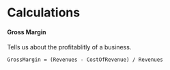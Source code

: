 # Calculations

#### Gross Margin
Tells us about the profitablitly of a business.
```
GrossMargin = (Revenues - CostOfRevenue) / Revenues
```

